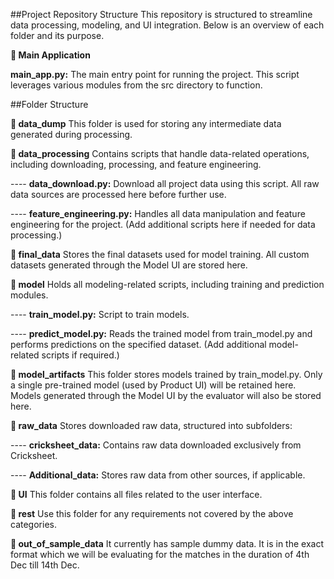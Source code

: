 ##Project Repository Structure
This repository is structured to streamline data processing, modeling, and UI integration. Below is an overview of each folder and its purpose.


**🚀 Main Application**

**main_app.py:** The main entry point for running the project. This script leverages various modules from the src directory to function.




##Folder Structure



**📁 data_dump**
This folder is used for storing any intermediate data generated during processing.


**📁 data_processing**
Contains scripts that handle data-related operations, including downloading, processing, and feature engineering.


---- **data_download.py:** Download all project data using this script. All raw data sources are processed here before further use.

---- **feature_engineering.py:** Handles all data manipulation and feature engineering for the project.
(Add additional scripts here if needed for data processing.)



**📁 final_data**
Stores the final datasets used for model training. All custom datasets generated through the Model UI are stored here.



**📁 model**
Holds all modeling-related scripts, including training and prediction modules.


---- **train_model.py:** Script to train models.

---- **predict_model.py:** Reads the trained model from train_model.py and performs predictions on the specified dataset.
(Add additional model-related scripts if required.)



**📁 model_artifacts**
This folder stores models trained by train_model.py. Only a single pre-trained model (used by Product UI) will be retained here. Models generated through the Model UI by the evaluator will also be stored here.



**📁 raw_data**
Stores downloaded raw data, structured into subfolders:

---- **cricksheet_data:** Contains raw data downloaded exclusively from Cricksheet.

---- **Additional_data:** Stores raw data from other sources, if applicable.



**📁 UI**
This folder contains all files related to the user interface.



**📁 rest**
Use this folder for any requirements not covered by the above categories.

**📁 out_of_sample_data**
It currently has sample dummy data. It is in the exact format which we will be evaluating for the matches in the duration of 4th Dec till 14th Dec.

